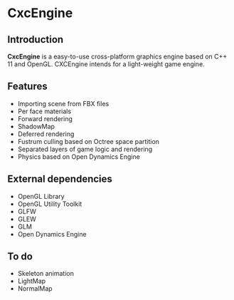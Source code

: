 # CxcEngine

## Introduction

 **CxcEngine** is a easy-to-use cross-platform graphics engine based on C++ 11 and OpenGL. CXCEngine intends for a light-weight game engine.

## Features

- Importing scene from FBX files
- Per face materials
- Forward rendering
- ShadowMap
- Deferred rendering
- Fustrum culling based on Octree space partition
- Separated layers of game logic and rendering
- Physics based on Open Dynamics Engine

## External dependencies

- OpenGL Library
- OpenGL Utility Toolkit
- GLFW  
- GLEW  
- GLM  
- Open Dynamics Engine  
  
## To do

- Skeleton animation
- LightMap
- NormalMap

